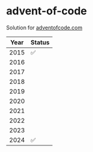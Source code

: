 # advent-of-code

Solution for [adventofcode.com](https://adventofcode.com)

| Year | Status |
|------|--------|
| 2015 | ✅     |
| 2016 |        |
| 2017 |        |
| 2018 |        |
| 2019 |        |
| 2020 |        |
| 2021 |        |
| 2022 |        |
| 2023 |        |
| 2024 | ✅     |
